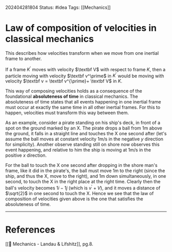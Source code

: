 202404281804
Status: #idea
Tags: [[Mechanics]]

# Law of composition of velocities in classical mechanics

This describes how velocities transform when we move from one inertial frame to another. 

If a frame $K^\prime$ moves with velocity $\textbf V$ with respect to frame $K$, then a particle moving with velocity $\textbf v^\prime$ in $K^\prime$ would be moving with velocity $\textbf v = \textbf v^{\prime}+ \textbf V$ in $K$.

This way of composing velocities holds as a consequence of the foundational **absoluteness of time** in classical mechanics. The absoluteness of time states that all events happening in one inertial frame must occur at exactly the same time in all other inertial frames. For this to happen, velocities must transform this way between them.

As an example, consider a pirate standing on his ship's deck, in front of a spot on the ground marked by an X. The pirate drops a ball from 1m above the ground, it falls in a straight line and  touches the X one second after (let's assume the ball moves at constant velocity 1m/s in the negative $y$ direction for simplicity).  Another observe standing still on shore now observes this event happening, and relative to him the ship is moving at 1m/s in the positive $x$ direction.

For the ball to touch the X one second after dropping in the shore man's frame, like it did in the pirate's, the ball must move 1m to the right (since the ship, and thus the X, move to the right), and 1m down simultaneously, in one second, to touch the X in the right place at the right time. Clearly then the ball's velocity becomes $1i - 1j$ (which is $v^{\prime}+V$), and it moves a distance of $\sqrt{2}$ in one second to touch the X. Hence we see that the law of composition of velocities given above is the one that satisfies the absoluteness of time. 

___
# References
[[📕 Mechanics - Landau & Lifshitz]], pg.8.